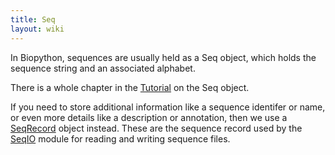 ```yaml
---
title: Seq
layout: wiki
---
```


In Biopython, sequences are usually held as a Seq object, which holds
the sequence string and an associated alphabet.

There is a whole chapter in the
[Tutorial](http://biopython.org/DIST/docs/tutorial/Tutorial.html) on the
Seq object.

If you need to store additional information like a sequence identifer or
name, or even more details like a description or annotation, then we use
a [SeqRecord](SeqRecord "wikilink") object instead. These are the
sequence record used by the [SeqIO](SeqIO "wikilink") module for reading
and writing sequence files.
